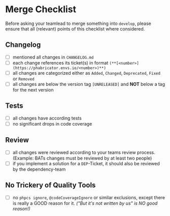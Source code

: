 # Merge Checklist

Before asking your teamlead to merge something into `develop`, please ensure that all (relevant) points of this
checklist where considered.

## Changelog

- [ ] mentioned all changes in `CHANGELOG.md`
- [ ] each change references its ticket(s) in format `(**[<number>](https://phabricator.envs.io/<number>)**)`
- [ ] all changes are categorized either as `Added`, `Changed`, `Deprecated`, `Fixed` or `Removed`
- [ ] all changes are below the version tag `[UNRELEASED]` and **NOT** below a tag for the next version

## Tests

- [ ] all changes have according tests
- [ ] no significant drops in code coverage

## Review

- [ ] all changes were reviewed according to your teams review process. (Example: BATs changes must be reviewed by at least two people)
- [ ] if you implement a solution for a `DEP`-Ticket, it should also be reviewed by the dependency-team

## No Trickery of Quality Tools

- [ ] no `phpcs ignore`, `@codeCoverageIgnore` or similar exclusions, except there is really a GOOD reason for it. *("But it's not written by us" is NO good reason!)*

[Please put all urls below this section and use reference-style to keep the document readable in plain-text-view]: -

[Auth-Service]: https://gitlab.smartexpose.com/allmyhomes/laravel-auth-service
[BAT]: https://phabricator.envs.io/project/view/39/
[Scope Documentation]: https://gitlab.smartexpose.com/allmyhomes/technology/blob/master/AUTHENTICATION.md#scopes
